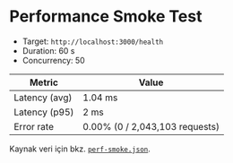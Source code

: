 # Performance Smoke Test

- Target: `http://localhost:3000/health`
- Duration: 60 s
- Concurrency: 50

| Metric | Value |
| --- | --- |
| Latency (avg) | 1.04 ms |
| Latency (p95) | 2 ms |
| Error rate | 0.00% (0 / 2,043,103 requests) |

Kaynak veri için bkz. [`perf-smoke.json`](./perf-smoke.json).
